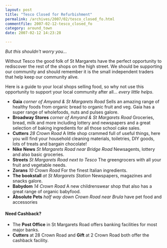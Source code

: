 ```yaml
---
layout: post
title: "Tesco Closed for Refurbishment"
permalink: /archives/2007/02/tesco_closed_fo.html
commentfile: 2007-02-12-tesco_closed_fo
category: around_town
date: 2007-02-12 14:23:28

---
```


*But this shouldn't worry you...*

Without Tesco the good folk of St Margarets have the perfect opportunity to rediscover the rest of the shops on the high street. We should be supporting our community and should remember it is the small independent traders that help keep our community alive.

Here is a guide to your local shops selling food, so why not use this opportunity to support your local community after all... *every little helps*.

-   **Gaia**
    *corner of Amyand & St Margarets Road*
    Sells an amazing range of healthy foods from organic bread to organic fruit and veg. Gaia has a super range of wholefoods, nuts and pulses galore.
-   **Broadway Stores**
    *corner of Amyand & St Margarets Road*
    Groceries, bread, milk and more including lottery and newspapers and a great selection of baking ingredients for all those school cake sales.
-   **Cutters**
    *28 Crown Road*
    A little shop crammed full of useful things, here you will find your household cleaning materials, toiletries, DIY goods, lots of treats and bargain chocolate!
-   **Nike News**
    *St Margarets Road near Bridge Road*
    Newsagents, lottery and also basic groceries.
-   **Streets**
    *St Margarets Road next to Tesco*
    The greengrocers with all your fruit and vegetable needs.
-   **Zorans**
    *10 Crown Road*
    For the finest Italian ingredients.
-   **The bookstall**
    *at St Margarets Station*
    Newspapers, magazines and snacks galore.
-   **Babydom**
    *14 Crown Road*
    A new childrenswear shop that also has a great range of organic babyfood.
-   **Absolute Pets**
    *half way down Crown Road near Brula*
    have pet food and accessories

#### Need Cashback?

-   The **Post Office** in St Margarets Road offers banking facilities for most major banks.
-   **Cutters** at 28 Crown Road and **Gift** at 2 Crown Road both offer the cashback facility.
